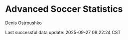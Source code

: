 # Advanced Soccer Statistics
Denis Ostroushko

<!-- gfm -->

Last successful data update: 2025-09-27 08:22:24 CST
